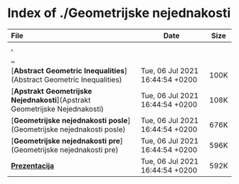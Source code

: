 # Index of ./Geometrijske nejednakosti

File | Date | Size
:--- | --- | ---
[.](.) | |
[..](..) | |
[**<span>Abstract Geometric Inequalities</span>**](Abstract Geometric Inequalities) | Tue, 06 Jul 2021 16:44:54 +0200 | 100K
[**<span>Apstrakt Geometrijske Nejednakosti</span>**](Apstrakt Geometrijske Nejednakosti) | Tue, 06 Jul 2021 16:44:54 +0200 | 108K
[**<span>Geometrijske nejednakosti posle</span>**](Geometrijske nejednakosti posle) | Tue, 06 Jul 2021 16:44:54 +0200 | 676K
[**<span>Geometrijske nejednakosti pre</span>**](Geometrijske nejednakosti pre) | Tue, 06 Jul 2021 16:44:54 +0200 | 596K
[**<span>Prezentacija</span>**](Prezentacija) | Tue, 06 Jul 2021 16:44:54 +0200 | 592K
